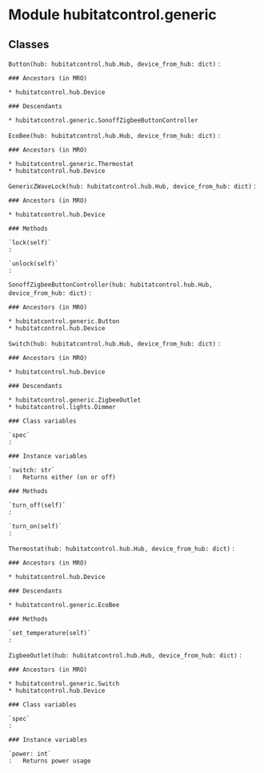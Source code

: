 Module hubitatcontrol.generic
=============================

Classes
-------

`Button(hub: hubitatcontrol.hub.Hub, device_from_hub: dict)`
:   

    ### Ancestors (in MRO)

    * hubitatcontrol.hub.Device

    ### Descendants

    * hubitatcontrol.generic.SonoffZigbeeButtonController

`EcoBee(hub: hubitatcontrol.hub.Hub, device_from_hub: dict)`
:   

    ### Ancestors (in MRO)

    * hubitatcontrol.generic.Thermostat
    * hubitatcontrol.hub.Device

`GenericZWaveLock(hub: hubitatcontrol.hub.Hub, device_from_hub: dict)`
:   

    ### Ancestors (in MRO)

    * hubitatcontrol.hub.Device

    ### Methods

    `lock(self)`
    :

    `unlock(self)`
    :

`SonoffZigbeeButtonController(hub: hubitatcontrol.hub.Hub, device_from_hub: dict)`
:   

    ### Ancestors (in MRO)

    * hubitatcontrol.generic.Button
    * hubitatcontrol.hub.Device

`Switch(hub: hubitatcontrol.hub.Hub, device_from_hub: dict)`
:   

    ### Ancestors (in MRO)

    * hubitatcontrol.hub.Device

    ### Descendants

    * hubitatcontrol.generic.ZigbeeOutlet
    * hubitatcontrol.lights.Dimmer

    ### Class variables

    `spec`
    :

    ### Instance variables

    `switch: str`
    :   Returns either (on or off)

    ### Methods

    `turn_off(self)`
    :

    `turn_on(self)`
    :

`Thermostat(hub: hubitatcontrol.hub.Hub, device_from_hub: dict)`
:   

    ### Ancestors (in MRO)

    * hubitatcontrol.hub.Device

    ### Descendants

    * hubitatcontrol.generic.EcoBee

    ### Methods

    `set_temperature(self)`
    :

`ZigbeeOutlet(hub: hubitatcontrol.hub.Hub, device_from_hub: dict)`
:   

    ### Ancestors (in MRO)

    * hubitatcontrol.generic.Switch
    * hubitatcontrol.hub.Device

    ### Class variables

    `spec`
    :

    ### Instance variables

    `power: int`
    :   Returns power usage